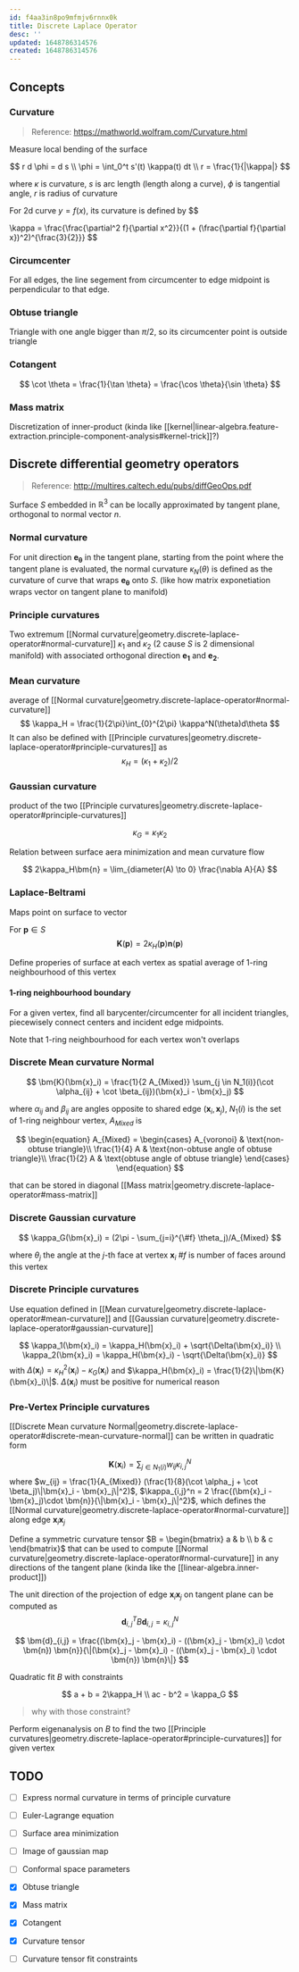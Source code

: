 ```yaml
---
id: f4aa3in8po9mfmjv6rnnx0k
title: Discrete Laplace Operator
desc: ''
updated: 1648786314576
created: 1648786314576
---
```


## Concepts
### Curvature
> Reference: https://mathworld.wolfram.com/Curvature.html

Measure local bending of the surface

$$
r d \phi = d s \\
\phi = \int_0^t s'(t) \kappa(t) dt \\
r = \frac{1}{|\kappa|}
$$

where $\kappa$ is curvature, $s$ is arc length (length along a curve), $\phi$ is tangential angle, $r$ is radius of curvature


For 2d curve $y = f(x)$, its curvature is defined by
$$

\kappa = \frac{\frac{\partial^2 f}{\partial x^2}}{(1 + (\frac{\partial f}{\partial x})^2)^{\frac{3}{2}}}
$$

### Circumcenter
For all edges, the line segement from circumcenter to edge midpoint is perpendicular to that edge.

### Obtuse triangle
Triangle with one angle bigger than $\pi/2$, so its circumcenter point is outside triangle

### Cotangent

$$
\cot \theta = \frac{1}{\tan \theta} = \frac{\cos \theta}{\sin \theta}
$$

### Mass matrix

Discretization of inner-product (kinda like [[kernel|linear-algebra.feature-extraction.principle-component-analysis#kernel-trick]]?)

## Discrete differential geometry operators

> Reference: http://multires.caltech.edu/pubs/diffGeoOps.pdf

Surface $S$ embedded in $\mathbb{R}^3$ can be locally approximated by tangent plane, orthogonal to normal vector $n$.

### Normal curvature
For unit direction $\bm{e_{\theta}}$ in the tangent plane, starting from the point where the tangent plane is evaluated, the normal curvature $\kappa_N(\theta)$ is defined as the curvature of curve that wraps $\bm{e_{\theta}}$ onto $S$. (like how matrix exponetiation wraps vector on tangent plane to manifold)

### Principle curvatures
Two extremum [[Normal curvature|geometry.discrete-laplace-operator#normal-curvature]] $\kappa_1$ and $\kappa_2$ (2 cause $S$ is 2 dimensional manifold) with associated orthogonal direction $\bm{e_1}$ and $\bm{e_2}$.

### Mean curvature
average of [[Normal curvature|geometry.discrete-laplace-operator#normal-curvature]]
$$
\kappa_H = \frac{1}{2\pi}\int_{0}^{2\pi} \kappa^N(\theta)d\theta
$$
It can also be defined with [[Principle curvatures|geometry.discrete-laplace-operator#principle-curvatures]] as
$$
\kappa_H = (\kappa_1 + \kappa_2)/2
$$


### Gaussian curvature
product of the two [[Principle curvatures|geometry.discrete-laplace-operator#principle-curvatures]]

$$
\kappa_G = \kappa_1 \kappa_2
$$


Relation between surface aera minimization and mean curvature flow

$$
2\kappa_H\bm{n} = \lim_{diameter(A) \to 0} \frac{\nabla A}{A}
$$

### Laplace-Beltrami
Maps point on surface to vector

For $\bm{p} \in S$
$$
\bm{K}(\bm{p}) = 2 \kappa_H(\bm{p})\bm{n}(\bm{p})
$$


Define properies of surface at each vertex as spatial average of 1-ring neighbourhood of this vertex

#### 1-ring neighbourhood boundary
For a given vertex, find all barycenter/circumcenter for all incident triangles, piecewisely connect centers and incident edge midpoints.

Note that 1-ring neighbourhood for each vertex won't overlaps

### Discrete Mean curvature Normal

$$
\bm{K}(\bm{x}_i) = \frac{1}{2 A_{Mixed}} \sum_{j \in N_1(i)}(\cot \alpha_{ij} + \cot \beta_{ij})(\bm{x}_i - \bm{x}_j)
$$

where $\alpha_{ij}$ and $\beta_{ij}$ are angles opposite to shared edge $(\bm{x}_i, \bm{x}_j)$, $N_1(i)$ is the set of 1-ring neighbour vertex, $A_{Mixed}$ is

$$
\begin{equation}
A_{Mixed} = 
\begin{cases}
A_{voronoi}   & \text{non-obtuse triangle}\\
\frac{1}{4} A & \text{non-obtuse angle of obtuse triangle}\\
\frac{1}{2} A & \text{obtuse angle of obtuse triangle}
\end{cases}
\end{equation}
$$

that can be stored in diagonal [[Mass matrix|geometry.discrete-laplace-operator#mass-matrix]]

### Discrete Gaussian curvature

$$
\kappa_G(\bm{x}_i) = (2\pi - \sum_{j=i}^{\#f} \theta_j)/A_{Mixed}
$$

where $\theta_j$ the angle at the $j$-th face at vertex $\bm{x}_i$ $\#f$ is number of faces around this vertex

### Discrete Principle curvatures

Use equation defined in [[Mean curvature|geometry.discrete-laplace-operator#mean-curvature]] and [[Gaussian curvature|geometry.discrete-laplace-operator#gaussian-curvature]]

$$
\kappa_1(\bm{x}_i) = \kappa_H(\bm{x}_i) + \sqrt{\Delta(\bm{x}_i)} \\
\kappa_2(\bm{x}_i) = \kappa_H(\bm{x}_i) - \sqrt{\Delta(\bm{x}_i)}
$$
with $\Delta(\bm{x}_i) = \kappa_H^2(\bm{x}_i) - \kappa_G(\bm{x}_i)$ and $\kappa_H(\bm{x}_i) = \frac{1}{2}\|\bm{K}(\bm{x}_i)\|$. $\Delta(\bm{x}_i)$ must be positive for numerical reason

### Pre-Vertex Principle curvatures

[[Discrete Mean curvature Normal|geometry.discrete-laplace-operator#discrete-mean-curvature-normal]] can be written in quadratic form

$$
\bm{K}(\bm{x}_i) = \sum_{j\in N_1(i)} w_{ij} \kappa_{i,j}^N
$$
where $w_{ij} = \frac{1}{A_{Mixed}} (\frac{1}{8}(\cot \alpha_j + \cot \beta_j)\|\bm{x}_i - \bm{x}_j\|^2)$, $\kappa_{i,j}^n = 2 \frac{(\bm{x}_i - \bm{x}_j)\cdot \bm{n}}{\|\bm{x}_i - \bm{x}_j\|^2}$, which defines the [[Normal curvature|geometry.discrete-laplace-operator#normal-curvature]] along edge $\bm{x}_i\bm{x}_j$

Define a symmetric curvature tensor $B = \begin{bmatrix} a & b \\ b & c \end{bmatrix}$ that can be used to compute [[Normal curvature|geometry.discrete-laplace-operator#normal-curvature]] in any directions of the tangent plane
(kinda like the [[linear-algebra.inner-product]])

The unit direction of the projection of edge $\bm{x}_i\bm{x}_j$ on tangent plane can be computed as
$$
\bm{d}_{i,j}^T B \bm{d}_{i,j} = \kappa_{i,j}^N
$$

$$
\bm{d}_{i,j} = \frac{(\bm{x}_j - \bm{x}_i) - ((\bm{x}_j - \bm{x}_i) \cdot \bm{n}) \bm{n}}{\|(\bm{x}_j - \bm{x}_i) - ((\bm{x}_j - \bm{x}_i) \cdot \bm{n}) \bm{n}\|}
$$

Quadratic fit $B$ with constraints

$$
a + b = 2\kappa_H \\
ac - b^2 = \kappa_G
$$

> why with those constraint?

Perform eigenanalysis on $B$ to find the two [[Principle curvatures|geometry.discrete-laplace-operator#principle-curvatures]] for given vertex

## TODO
- [ ] Express normal curvature in terms of principle curvature
- [ ] Euler-Lagrange equation
- [ ] Surface area minimization
- [ ] Image of gaussian map
- [ ] Conformal space parameters
- [x] Obtuse triangle
- [x] Mass matrix
- [x] Cotangent
- [x] Curvature tensor
- [ ] Curvature tensor fit constraints

